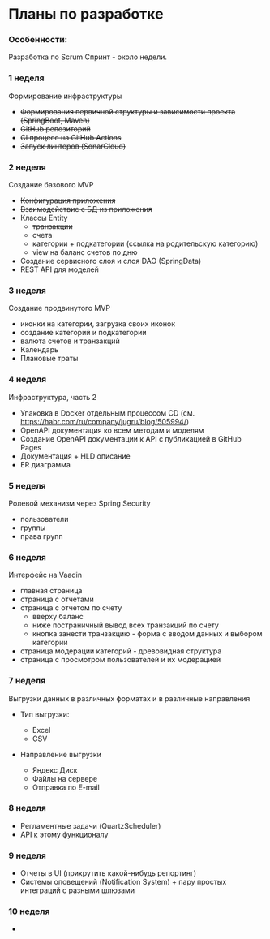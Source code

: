 # Планы по разработке


### Особенности:

Разработка по Scrum
Спринт - около недели.


### 1 неделя

Формирование инфраструктуры
- ~~Формирования первичной структуры и зависимости проекта (SpringBoot, Maven)~~
- ~~GitHub репозиторий~~
- ~~CI процесс на GitHub Actions~~
- ~~Запуск линтеров (SonarCloud)~~


### 2 неделя 

Создание базового MVP

- ~~Конфигурация приложения~~
- ~~Взаимодействие с БД из приложения~~
- Классы Entity
    * ~~транзакции~~
    * счета
    * категории + подкатегории (ссылка на родительскую категорию)
    * view на баланс счетов по дню
- Создание сервисного слоя и слоя DAO (SpringData)
- REST API для моделей


### 3 неделя

Создание продвинутого MVP

- иконки на категории, загрузка своих иконок
- создание категорий и подкатегории
- валюта счетов и транзакций
- Календарь
- Плановые траты


### 4 неделя

Инфраструктура, часть 2

- Упаковка в Docker отдельным процессом CD (см. https://habr.com/ru/company/jugru/blog/505994/)
- OpenAPI документация ко всем методам и моделям
- Создание OpenAPI документации к API с публикацией в GitHub Pages
- Документация + HLD описание
- ER диаграмма


### 5 неделя

Ролевой механизм через Spring Security

- пользователи
- группы
- права групп


### 6 неделя

Интерфейс на Vaadin

- главная страница
- страница с отчетами
- страница с отчетом по счету 
    * вверху баланс
    * ниже постраничный вывод всех транзакций по счету
    * кнопка занести транзакцию - форма с вводом данных и выбором категории
- страница модерации категорий - древовидная структура
- страница с просмотром пользователей и их модерацией


### 7 неделя

Выгрузки данных в различных форматах и в различные направления

* Тип выгрузки:
    - Excel
    - CSV
    
* Направление выгрузки
    - Яндекс Диск
    - Файлы на сервере
    - Отправка по E-mail


### 8 неделя

- Регламентные задачи (QuartzScheduler) 
- API к этому функционалу


### 9 неделя

- Отчеты в UI (прикрутить какой-нибудь репортинг)
- Системы оповещений (Notification System) + пару простых интеграций с разными шлюзами


### 10 неделя

- 
